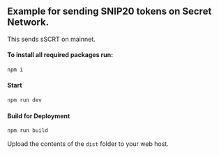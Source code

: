 ## Example for sending SNIP20 tokens on Secret Network.
This sends sSCRT on mainnet.

#### To install all required packages run:
```sh
npm i
```

#### Start
```sh
npm run dev
```


#### Build for Deployment
```sh
npm run build
```  
Upload the contents of the `dist` folder to your web host.
